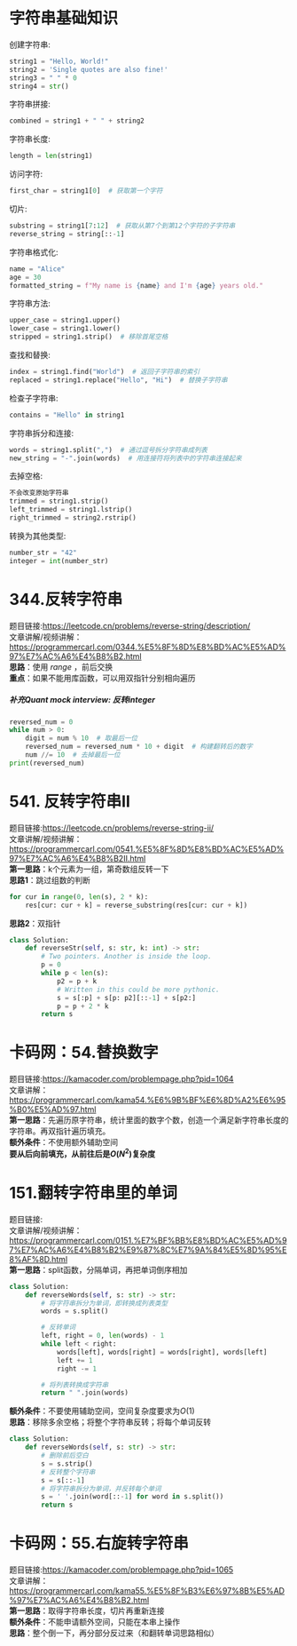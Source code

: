 # 字符串基础知识
创建字符串:
```python
string1 = "Hello, World!"
string2 = 'Single quotes are also fine!'
string3 = " " * 0
string4 = str()
```
字符串拼接:   
```python
combined = string1 + " " + string2
```
字符串长度:   
```python
length = len(string1)
```
访问字符:
```python
first_char = string1[0]  # 获取第一个字符
```
切片:
```python
substring = string1[7:12]  # 获取从第7个到第12个字符的子字符串
reverse_string = string[::-1]
```
字符串格式化:
```python
name = "Alice"
age = 30
formatted_string = f"My name is {name} and I'm {age} years old."
```
字符串方法:
```python
upper_case = string1.upper()
lower_case = string1.lower()
stripped = string1.strip()  # 移除首尾空格
```
查找和替换:
```python
index = string1.find("World")  # 返回子字符串的索引
replaced = string1.replace("Hello", "Hi")  # 替换子字符串
```
检查子字符串:
```python
contains = "Hello" in string1
```
字符串拆分和连接:
```python
words = string1.split(",")  # 通过逗号拆分字符串成列表
new_string = "-".join(words)  # 用连接符将列表中的字符串连接起来
```
去掉空格:
```python
不会改变原始字符串
trimmed = string1.strip()
left_trimmed = string1.lstrip()
right_trimmed = string2.rstrip()
```
转换为其他类型:
```python
number_str = "42"
integer = int(number_str)
```


# 344.反转字符串
题目链接:https://leetcode.cn/problems/reverse-string/description/  
文章讲解/视频讲解：https://programmercarl.com/0344.%E5%8F%8D%E8%BD%AC%E5%AD%97%E7%AC%A6%E4%B8%B2.html   
**思路**：使用 $range$ ，前后交换  
**重点**：如果不能用库函数，可以用双指针分别相向遍历  
##### 补充Quant mock interview: 反转integer  
```Python
reversed_num = 0
while num > 0:
    digit = num % 10  # 取最后一位
    reversed_num = reversed_num * 10 + digit  # 构建翻转后的数字
    num //= 10  # 去掉最后一位
print(reversed_num)
```

#  541. 反转字符串II
题目链接:https://leetcode.cn/problems/reverse-string-ii/  
文章讲解/视频讲解：https://programmercarl.com/0541.%E5%8F%8D%E8%BD%AC%E5%AD%97%E7%AC%A6%E4%B8%B2II.html  
**第一思路**：k个元素为一组，第奇数组反转一下  
**思路1**：跳过组数的判断  
```Python
for cur in range(0, len(s), 2 * k):
    res[cur: cur + k] = reverse_substring(res[cur: cur + k])
```
**思路2**：双指针  
```Python
class Solution:
    def reverseStr(self, s: str, k: int) -> str:
        # Two pointers. Another is inside the loop.
        p = 0
        while p < len(s):
            p2 = p + k
            # Written in this could be more pythonic.
            s = s[:p] + s[p: p2][::-1] + s[p2:]
            p = p + 2 * k
        return s
```

# 卡码网：54.替换数字 
题目链接:https://kamacoder.com/problempage.php?pid=1064  
文章讲解：https://programmercarl.com/kama54.%E6%9B%BF%E6%8D%A2%E6%95%B0%E5%AD%97.html  
**第一思路**：先遍历原字符串，统计里面的数字个数，创造一个满足新字符串长度的字符串。再双指针遍历填充。  
**额外条件**：不使用额外辅助空间  
**要从后向前填充，从前往后是$O(N^2)$复杂度**  


# 151.翻转字符串里的单词
题目链接:  
文章讲解/视频讲解：https://programmercarl.com/0151.%E7%BF%BB%E8%BD%AC%E5%AD%97%E7%AC%A6%E4%B8%B2%E9%87%8C%E7%9A%84%E5%8D%95%E8%AF%8D.html  
**第一思路**：split函数，分隔单词，再把单词倒序相加  
```Python
class Solution:
    def reverseWords(self, s: str) -> str:
        # 将字符串拆分为单词，即转换成列表类型
        words = s.split()

        # 反转单词
        left, right = 0, len(words) - 1
        while left < right:
            words[left], words[right] = words[right], words[left]
            left += 1
            right -= 1

        # 将列表转换成字符串
        return " ".join(words)
```
**额外条件**：不要使用辅助空间，空间复杂度要求为$O(1)$  
**思路**：移除多余空格；将整个字符串反转；将每个单词反转  
```Python
class Solution:
    def reverseWords(self, s: str) -> str:
        # 删除前后空白
        s = s.strip()
        # 反转整个字符串
        s = s[::-1]
        # 将字符串拆分为单词，并反转每个单词
        s = ' '.join(word[::-1] for word in s.split())
        return s
```


# 卡码网：55.右旋转字符串 
题目链接:https://kamacoder.com/problempage.php?pid=1065  
文章讲解：https://programmercarl.com/kama55.%E5%8F%B3%E6%97%8B%E5%AD%97%E7%AC%A6%E4%B8%B2.html  
**第一思路**：取得字符串长度，切片再重新连接  
**额外条件**：不能申请额外空间，只能在本串上操作  
**思路**：整个倒一下，再分部分反过来（和翻转单词思路相似）  

